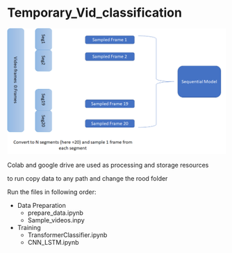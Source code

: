 # Temporary_Vid_classification


![The Task](https://github.com/Nadian-Ali/Temporary_Vid_classification/blob/main/image/Model.png)


Colab and google drive are used as processing and storage resources

to run copy data to any path and change the rood folder 

Run the files in following order: 

<ul>
  <li>Data Preparation
    <ul>
      <li>prepare_data.ipynb</li>
      <li>Sample_videos.inpy</li>
    </ul></li>
  
  <li>Training
    <ul>
      <li>TransformerClassifier.ipynb</li>
      <li>CNN_LSTM.ipynb</li>
    </ul></li>
    
    
  
